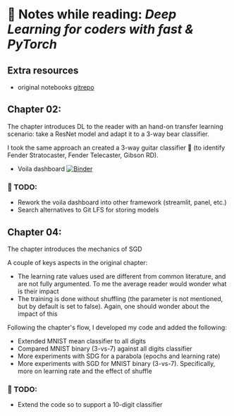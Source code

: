 # :blue_book: Notes while reading: *Deep Learning for coders with fast &amp; PyTorch*

## Extra resources
- original notebooks [gitrepo](https://github.com/fastai/fastbook)

## Chapter 02:

The chapter introduces DL to the reader with an hand-on transfer learning scenario: take a ResNet model and adapt it to a 3-way bear classifier.

I took the same approach an created a 3-way guitar classifier :guitar: (to identify Fender Stratocaster, Fender Telecaster, Gibson RD). 
- Voila dashboard [![Binder](https://mybinder.org/badge_logo.svg)](https://mybinder.org/v2/gh/finale80/fastbook/HEAD?urlpath=voila%2Frender%2Fnotebooks%2Fchapter02_guitars_classifier_inference_dashboard.ipynb)

### :pushpin: TODO:
- Rework the voila dashboard into other framework (streamlit, panel, etc.)
- Search alternatives to Git LFS for storing models

## Chapter 04:

The chapter introduces the mechanics of SGD

A couple of keys aspects in the original chapter:
- The learning rate values used are different from common literature, and are not fully argumented. To me the average reader would wonder what is their impact
- The training is done without shuffling (the parameter is not mentioned, but by default is set to false). Again, one should wonder about the impact of this

Following the chapter's flow, I developed my code and added the following:
- Extended MNIST mean classifier to all digits
- Compared MNIST binary (3-vs-7) against all digits classifier
- More experiments with SDG for a parabola (epochs and learning rate)
- More experiments with SGD for MNIST binary (3-vs-7). Specifically, more on learning rate and the effect of shuffle

### :pushpin: TODO:
- Extend the code so to support a 10-digit classifier

